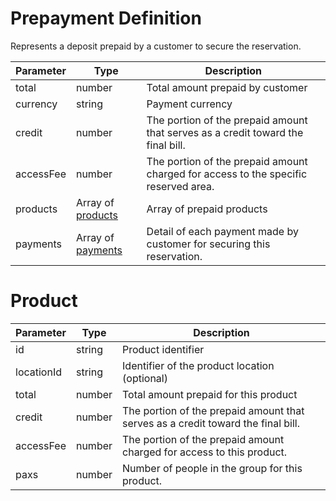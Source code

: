 # Prepayment Definition

Represents a deposit prepaid by a customer to secure the reservation.

| Parameter      | Type    | Description                                           |
|----------------|---------|-------------------------------------------------------|
| total         | number  | Total amount prepaid by customer                     |
| currency       | string  | Payment currency                                      |
| credit       | number  | The portion of the prepaid amount that serves as a credit toward the final bill. |
| accessFee   | number   | The portion of the prepaid amount charged for access to the specific reserved area. |
| products | Array of [products](#product) | Array of prepaid products |
| payments | Array of [payments](./Payment.md) | Detail of each payment made by customer for securing this reservation. |

# Product

| Parameter      | Type    | Description                                           |
|----------------|---------|-------------------------------------------------------|
| id             | string | Product identifier                                    |
| locationId     | string | Identifier of the product location (optional) |
| total         | number  | Total amount prepaid for this product                     |
| credit       | number  | The portion of the prepaid amount that serves as a credit toward the final bill. |
| accessFee   | number   | The portion of the prepaid amount charged for access to this product. |
| paxs | number | Number of people in the group for this product. |


